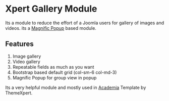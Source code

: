# Xpert Gallery Module

Its a module to reduce the effort of a Joomla users for gallery of images and videos.
its a [Magnific Popup](http://dimsemenov.com/plugins/magnific-popup/) based module.

## Features
1. Image gallery
2. Video gallery
3. Repeatable fields as much as you want
4. Bootstrap based default grid (col-sm-6 col-md-3)
5. Magnific Popup for group view in popup

Its a very helpful module and mostly used in [Academia](https://www.themexpert.com/joomla-templates/academia)  Template by ThemeXpert.
